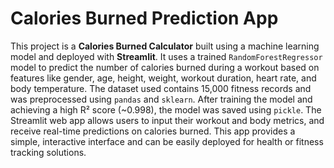 # Calories Burned Prediction App

This project is a **Calories Burned Calculator** built using a machine learning model and deployed with **Streamlit**. It uses a trained `RandomForestRegressor` model to predict the number of calories burned during a workout based on features like gender, age, height, weight, workout duration, heart rate, and body temperature. The dataset used contains 15,000 fitness records and was preprocessed using `pandas` and `sklearn`. After training the model and achieving a high R² score (~0.998), the model was saved using `pickle`. The Streamlit web app allows users to input their workout and body metrics, and receive real-time predictions on calories burned. This app provides a simple, interactive interface and can be easily deployed for health or fitness tracking solutions.
